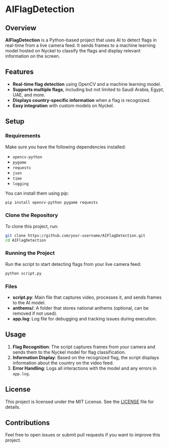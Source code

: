 
# AIFlagDetection

## Overview
**AIFlagDetection** is a Python-based project that uses AI to detect flags in real-time from a live camera feed. It sends frames to a machine learning model hosted on Nyckel to classify the flags and display relevant information on the screen.

## Features
- **Real-time flag detection** using OpenCV and a machine learning model.
- **Supports multiple flags**, including but not limited to Saudi Arabia, Egypt, UAE, and more.
- **Displays country-specific information** when a flag is recognized.
- **Easy integration** with custom models on Nyckel.

## Setup

### Requirements
Make sure you have the following dependencies installed:

- `opencv-python`
- `pygame`
- `requests`
- `json`
- `time`
- `logging`

You can install them using pip:

```bash
pip install opencv-python pygame requests
```

### Clone the Repository

To clone this project, run:

```bash
git clone https://github.com/your-username/AIFlagDetection.git
cd AIFlagDetection
```

### Running the Project

Run the script to start detecting flags from your live camera feed:

```bash
python script.py
```

### Files

- **script.py**: Main file that captures video, processes it, and sends frames to the AI model.
- **anthems/**: A folder that stores national anthems (optional, can be removed if not used).
- **app.log**: Log file for debugging and tracking issues during execution.

## Usage

1. **Flag Recognition**: The script captures frames from your camera and sends them to the Nyckel model for flag classification.
2. **Information Display**: Based on the recognized flag, the script displays information about the country on the video feed.
3. **Error Handling**: Logs all interactions with the model and any errors in `app.log`.

## License
This project is licensed under the MIT License. See the [LICENSE](LICENSE) file for details.

## Contributions
Feel free to open issues or submit pull requests if you want to improve this project.
